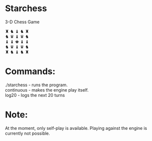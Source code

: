 # Starchess
3-D Chess Game

 ♜ ♞ ♝ ♞ ♜  <br/>
 ♞ ♛ ♝ ♛ ♞  <br/>
 ♝ ♝ ♚ ♝ ♝  <br/>
 ♞ ♛ ♝ ♛ ♞  <br/>
 ♜ ♞ ♝ ♞ ♜  <br/>

# Commands:
./starchess - runs the program.<br/>
continuous - makes the engine play itself.<br/>
log20 - logs the next 20 turns<br/>

# Note:
At the moment, only self-play is available. Playing against the engine is currently not possible.<br/>
